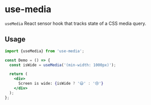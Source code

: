# use-media

`useMedia` React sensor hook that tracks state of a CSS media query.


## Usage

```jsx
import {useMedia} from 'use-media';

const Demo = () => {
  const isWide = useMedia('(min-width: 1000px)');

  return (
    <div>
      Screen is wide: {isWide ? '😃' : '😢'}
    </div>
  );
};
```
